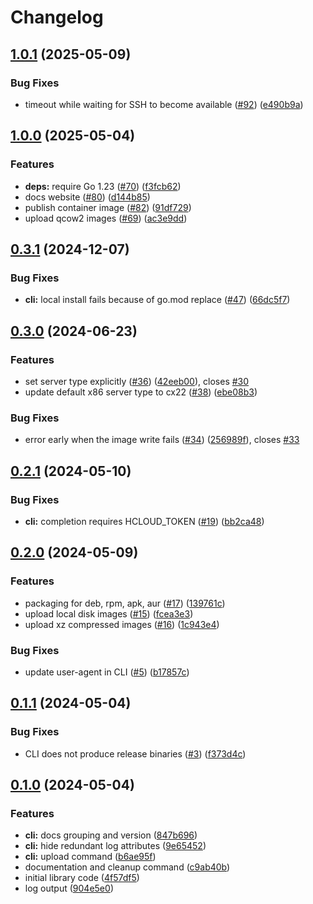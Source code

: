 # Changelog

## [1.0.1](https://github.com/apricote/hcloud-upload-image/compare/v1.0.0...v1.0.1) (2025-05-09)


### Bug Fixes

* timeout while waiting for SSH to become available ([#92](https://github.com/apricote/hcloud-upload-image/issues/92)) ([e490b9a](https://github.com/apricote/hcloud-upload-image/commit/e490b9a7f394e268fa1946ca51aa998c78c3d46a))

## [1.0.0](https://github.com/apricote/hcloud-upload-image/compare/v0.3.1...v1.0.0) (2025-05-04)


### Features

* **deps:** require Go 1.23 ([#70](https://github.com/apricote/hcloud-upload-image/issues/70)) ([f3fcb62](https://github.com/apricote/hcloud-upload-image/commit/f3fcb623fc00095ab3806fa41dbcb7083c13c5df))
* docs website ([#80](https://github.com/apricote/hcloud-upload-image/issues/80)) ([d144b85](https://github.com/apricote/hcloud-upload-image/commit/d144b85e3dfd933e8fbb09a0e6f5acacb4d05bea))
* publish container image ([#82](https://github.com/apricote/hcloud-upload-image/issues/82)) ([91df729](https://github.com/apricote/hcloud-upload-image/commit/91df729f1cfd636355fc8338f47aefa4ab8b3b84))
* upload qcow2 images ([#69](https://github.com/apricote/hcloud-upload-image/issues/69)) ([ac3e9dd](https://github.com/apricote/hcloud-upload-image/commit/ac3e9dd7ecd86d1538b6401c3073c7c078c40847))

## [0.3.1](https://github.com/apricote/hcloud-upload-image/compare/v0.3.0...v0.3.1) (2024-12-07)


### Bug Fixes

* **cli:** local install fails because of go.mod replace ([#47](https://github.com/apricote/hcloud-upload-image/issues/47)) ([66dc5f7](https://github.com/apricote/hcloud-upload-image/commit/66dc5f70b604ed3ee964576d74f94bdcea710c95))

## [0.3.0](https://github.com/apricote/hcloud-upload-image/compare/v0.2.1...v0.3.0) (2024-06-23)


### Features

* set server type explicitly ([#36](https://github.com/apricote/hcloud-upload-image/issues/36)) ([42eeb00](https://github.com/apricote/hcloud-upload-image/commit/42eeb00a0784e13a00a52cf15a8659b497d78d72)), closes [#30](https://github.com/apricote/hcloud-upload-image/issues/30)
* update default x86 server type to cx22 ([#38](https://github.com/apricote/hcloud-upload-image/issues/38)) ([ebe08b3](https://github.com/apricote/hcloud-upload-image/commit/ebe08b345c8f31df73087b091fa39f5fdc195156))


### Bug Fixes

* error early when the image write fails ([#34](https://github.com/apricote/hcloud-upload-image/issues/34)) ([256989f](https://github.com/apricote/hcloud-upload-image/commit/256989f4a37e7b124c0684aab0f34cf5e09559be)), closes [#33](https://github.com/apricote/hcloud-upload-image/issues/33)

## [0.2.1](https://github.com/apricote/hcloud-upload-image/compare/v0.2.0...v0.2.1) (2024-05-10)


### Bug Fixes

* **cli:** completion requires HCLOUD_TOKEN ([#19](https://github.com/apricote/hcloud-upload-image/issues/19)) ([bb2ca48](https://github.com/apricote/hcloud-upload-image/commit/bb2ca482000f5c780545edb9a03aa9f6bf93d906))

## [0.2.0](https://github.com/apricote/hcloud-upload-image/compare/v0.1.1...v0.2.0) (2024-05-09)


### Features

* packaging for deb, rpm, apk, aur ([#17](https://github.com/apricote/hcloud-upload-image/issues/17)) ([139761c](https://github.com/apricote/hcloud-upload-image/commit/139761cc28050b00bca22573d765f2b94af89bac))
* upload local disk images ([#15](https://github.com/apricote/hcloud-upload-image/issues/15)) ([fcea3e3](https://github.com/apricote/hcloud-upload-image/commit/fcea3e3c6e5ba7383aa69838401903e3f54f910c))
* upload xz compressed images ([#16](https://github.com/apricote/hcloud-upload-image/issues/16)) ([1c943e4](https://github.com/apricote/hcloud-upload-image/commit/1c943e4480ba2042fc3feabf363ec88eb2efbaee))


### Bug Fixes

* update user-agent in CLI ([#5](https://github.com/apricote/hcloud-upload-image/issues/5)) ([b17857c](https://github.com/apricote/hcloud-upload-image/commit/b17857c1fefc0b09da2ed2711b20ba76930dd365))

## [0.1.1](https://github.com/apricote/hcloud-upload-image/compare/v0.1.0...v0.1.1) (2024-05-04)


### Bug Fixes

* CLI does not produce release binaries ([#3](https://github.com/apricote/hcloud-upload-image/issues/3)) ([f373d4c](https://github.com/apricote/hcloud-upload-image/commit/f373d4c2baca9ccc892e6b6abff6dd217f2fdbeb))

## [0.1.0](https://github.com/apricote/hcloud-upload-image/compare/v0.0.1...v0.1.0) (2024-05-04)


### Features

* **cli:** docs grouping and version ([847b696](https://github.com/apricote/hcloud-upload-image/commit/847b696c74ce67c2f18aaa69af60f6c0c5b736c4))
* **cli:** hide redundant log attributes ([9e65452](https://github.com/apricote/hcloud-upload-image/commit/9e654521ae12debf40f181dfe291ad4ded0f7524))
* **cli:** upload command ([b6ae95f](https://github.com/apricote/hcloud-upload-image/commit/b6ae95f55ba134f5ef124d377ed3ad0a556b8cf4))
* documentation and cleanup command ([c9ab40b](https://github.com/apricote/hcloud-upload-image/commit/c9ab40b539bc51ea2611bb0b58ab8aef4ec06eea))
* initial library code ([4f57df5](https://github.com/apricote/hcloud-upload-image/commit/4f57df5b66ed1391155792758737b8f54b7ef2ab))
* log output ([904e5e0](https://github.com/apricote/hcloud-upload-image/commit/904e5e0bed6ba87e0f4063c27a0678a9c85b7371))
